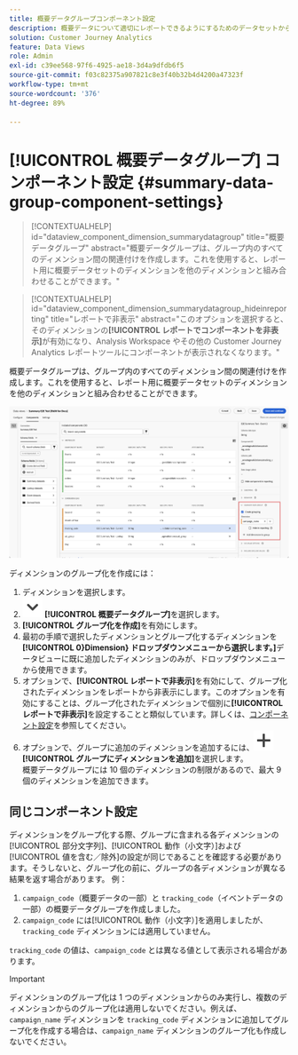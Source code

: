 ```yaml
---
title: 概要データグループコンポーネント設定
description: 概要データについて適切にレポートできるようにするためのデータセットからのディメンションの設定方法について説明します。
solution: Customer Journey Analytics
feature: Data Views
role: Admin
exl-id: c39ee568-97f6-4925-ae18-3d4a9dfdb6f5
source-git-commit: f03c82375a907821c8e3f40b32b4d4200a47323f
workflow-type: tm+mt
source-wordcount: '376'
ht-degree: 89%

---
```


# [!UICONTROL 概要データグループ] コンポーネント設定 {#summary-data-group-component-settings}

<!-- markdownlint-disable MD034 -->

>[!CONTEXTUALHELP]
>id="dataview_component_dimension_summarydatagroup"
>title="概要データグループ"
>abstract="概要データグループは、グループ内のすべてのディメンション間の関連付けを作成します。これを使用すると、レポート用に概要データセットのディメンションを他のディメンションと組み合わせることができます。"

<!-- markdownlint-enable MD034 -->

<!-- markdownlint-disable MD034 -->

>[!CONTEXTUALHELP]
>id="dataview_component_dimension_summarydatagroup_hideinreporting"
>title="レポートで非表示"
>abstract="このオプションを選択すると、そのディメンションの&#x200B;**[!UICONTROL レポートでコンポーネントを非表示]**&#x200B;が有効になり、Analysis Workspace やその他の Customer Journey Analytics レポートツールにコンポーネントが表示されなくなります。"

<!-- markdownlint-enable MD034 -->



概要データグループは、グループ内のすべてのディメンション間の関連付けを作成します。これを使用すると、レポート用に概要データセットのディメンションを他のディメンションと組み合わせることができます。

![概要データグループコンポーネント設定](/help/data-views/assets/summary-data-group.png)

ディメンションのグループ化を作成には：

1. ディメンションを選択します。
1. ![ChevronDown](/help/assets/icons/ChevronDown.svg) **[!UICONTROL 概要データグループ]**&#x200B;を選択します。
1. **[!UICONTROL グループ化を作成]**&#x200B;を有効にします。
1. 最初の手順で選択したディメンションとグループ化するディメンションを **[!UICONTROL 0}Dimension} ドロップダウンメニューから選択します。]**&#x200B;データビューに既に追加したディメンションのみが、ドロップダウンメニューから使用できます。
1. オプションで、**[!UICONTROL レポートで非表示]**&#x200B;を有効にして、グループ化されたディメンションをレポートから非表示にします。このオプションを有効にすることは、グループ化されたディメンションで個別に&#x200B;**[!UICONTROL レポートで非表示]**&#x200B;を設定することと類似しています。詳しくは、[コンポーネント設定](overview.md)を参照してください。
1. オプションで、グループに追加のディメンションを追加するには、![追加](/help/assets/icons/Add.svg) **[!UICONTROL グループにディメンションを追加]**&#x200B;を選択します。<br/>概要データグループには 10 個のディメンションの制限があるので、最大 9 個のディメンションを追加できます。

## 同じコンポーネント設定

ディメンションをグループ化する際、グループに含まれる各ディメンションの[!UICONTROL 部分文字列]、[!UICONTROL 動作（小文字）]および[!UICONTROL 値を含む／除外]の設定が同じであることを確認する必要があります。そうしないと、グループ化の前に、グループの各ディメンションが異なる結果を返す場合があります。
例：

1. `campaign_code`（概要データの一部）と `tracking_code`（イベントデータの一部）の概要データグループを作成しました。
1. `campaign_code` には[!UICONTROL 動作（小文字）]を適用しましたが、`tracking_code` ディメンションには適用していません。

`tracking_code` の値は、`campaign_code` とは異なる値として表示される場合があります。

>[!IMPORTANT]
>
>ディメンションのグループ化は 1 つのディメンションからのみ実行し、複数のディメンションからのグループ化は適用しないでください。例えば、`campaign_name` ディメンションを `tracking_code` ディメンションに追加してグループ化を作成する場合は、`campaign_name` ディメンションのグループ化も作成しないでください。
>
